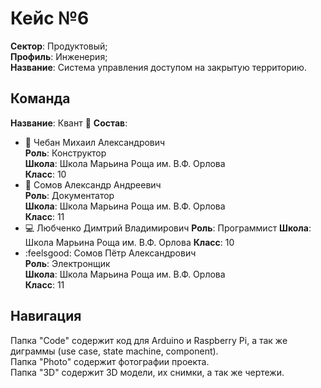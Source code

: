 # Кейс №6
**Сектор**: Продуктовый;\
**Профиль**:  Инженерия;\
**Название**: Система управления доступом на закрытую территорию.
## Команда
**Название**: Квант :sparkler:
**Состав**:
- :crown: Чебан Михаил Александрович\
	**Роль**: Конструктор\
	**Школа**: Школа Марьина Роща им. В.Ф. Орлова\
	**Класс**: 10
- :space_invader: Сомов Александр Андреевич\
	**Роль**: Документатор\
	**Школа**: Школа Марьина Роща им. В.Ф. Орлова\
	**Класс**: 11
- :computer: Любченко Димтрий Владимирович
	**Роль**: Программист
	**Школа**: Школа Марьина Роща им. В.Ф. Орлова
	**Класс**: 10
- :feelsgood: Сомов Пётр Александрович\
	**Роль**: Электронщик\
	**Школа**: Школа Марьина Роща им. В.Ф. Орлова\
	**Класс**: 11
## Навигация
Папка "Code" содержит код для Arduino и Raspberry Pi, а так же диграммы (use case, state machine, component).\
Папка "Photo" содержит фотографии проекта.\
Папка "3D" содержит 3D модели, их снимки, а так же чертежи.
